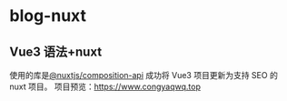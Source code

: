 # blog-nuxt

## Vue3 语法+nuxt

使用的库是<a href="https://github.com/nuxt-community/composition-api">@nuxtjs/composition-api</a>
成功将 Vue3 项目更新为支持 SEO 的 nuxt 项目。
项目预览：<a href="https://www.congyaqwq.top">https://www.congyaqwq.top</a>
